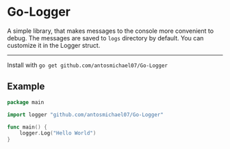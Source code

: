 # Go-Logger

A simple library, that makes messages to the console more convenient to debug. The messages are saved to `logs` directory by default. You can customize it in the Logger struct.<hr>
Install with `go get github.com/antosmichael07/Go-Logger`

## Example

```go
package main

import logger "github.com/antosmichael07/Go-Logger"

func main() {
	logger.Log("Hello World")
}
```

